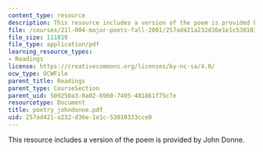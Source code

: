 ```yaml
---
content_type: resource
description: This resource includes a version of the poem is provided by John Donne.
file: /courses/21l-004-major-poets-fall-2001/257ad421a232d36e1e1c53010333cce0_poetry_johndonne.pdf
file_size: 111819
file_type: application/pdf
learning_resource_types:
- Readings
license: https://creativecommons.org/licenses/by-nc-sa/4.0/
ocw_type: OCWFile
parent_title: Readings
parent_type: CourseSection
parent_uid: 509250a3-0a02-6960-7405-481861f75c7e
resourcetype: Document
title: poetry_johndonne.pdf
uid: 257ad421-a232-d36e-1e1c-53010333cce0
---
```

This resource includes a version of the poem is provided by John Donne.